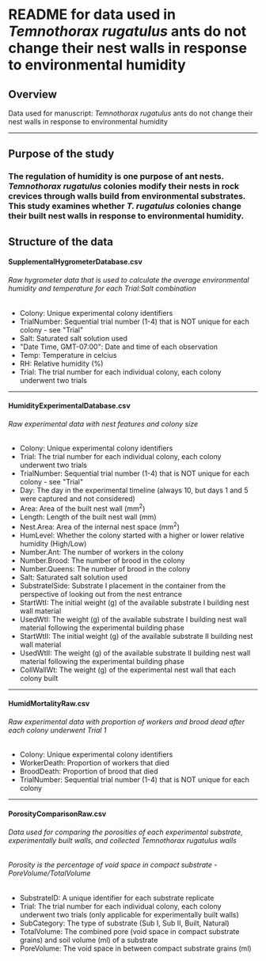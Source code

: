 # README for data used in _Temnothorax rugatulus_ ants do not change their nest walls in response to environmental humidity

## Overview 
Data used for manuscript: _Temnothorax rugatulus_ ants do not change their nest walls in response to environmental humidity 

***

## Purpose of the study 
### The regulation of humidity is one purpose of ant nests. _Temnothorax rugatulus_ colonies modify their nests in rock crevices through walls build from environmental substrates. This study examines whether _T. rugatulus_ colonies change their built nest walls in response to environmental humidity. 


## Structure of the data
#### SupplementalHygrometerDatabase.csv
###### Raw hygrometer data that is used to calculate the average environmental humidity and temperature for each Trial:Salt combination
* Colony: Unique experimental colony identifiers 
* TrialNumber: Sequential trial number (1-4) that is NOT unique for each colony - see "Trial"
* Salt: Saturated salt solution used
* "Date Time, GMT-07:00": Date and time of each observation  
* Temp: Temperature in celcius
* RH: Relative humidity (%) 
* Trial: The trial number for each individual colony, each colony underwent two trials

***

#### HumidityExperimentalDatabase.csv
###### Raw experimental data with nest features and colony size
* Colony: Unique experimental colony identifiers
* Trial: The trial number for each individual colony, each colony underwent two trials
* TrialNumber: Sequential trial number (1-4) that is NOT unique for each colony - see "Trial"
* Day: The day in the experimental timeline (always 10, but days 1 and 5 were captured and not considered)
* Area: Area of the built nest wall (mm<sup>2</sup>)
* Length: Length of the built nest wall (mm)
* Nest.Area: Area of the internal nest space (mm<sup>2</sup>)
* HumLevel: Whether the colony started with a higher or lower relative humidity (High/Low)
* Number.Ant: The number of workers in the colony
* Number.Brood: The number of brood in the colony
* Number.Queens: The number of brood in the colony
* Salt: Saturated salt solution used
* SubstrateISide: Substrate I placement in the container from the perspective of looking out from the nest entrance
* StartWtI: The initial weight (g) of the available substrate I building nest wall material
* UsedWtI: The weight (g) of the available substrate I building nest wall material following the experimental building phase
* StartWtII: The initial weight (g) of the available substrate II building nest wall material
* UsedWtII: The weight (g) of the available substrate II building nest wall material following the experimental building phase
* CollWallWt: The weight (g) of the experimental nest wall that each colony built

***

#### HumidMortalityRaw.csv
###### Raw experimental data with proportion of workers and brood dead after each colony underwent Trial 1
* Colony: Unique experimental colony identifiers
* WorkerDeath: Proportion of workers that died 
* BroodDeath: Proportion of brood that died 
* TrialNumber: Sequential trial number (1-4) that is NOT unique for each colony

***

#### PorosityComparisonRaw.csv
###### Data used for comparing the porosities of each experimental substrate, experimentally built walls, and collected _Temnothorax rugatulus_ walls
###### Porosity is the percentage of void space in compact substrate - PoreVolume/TotalVolume
* SubstrateID: A unique identifier for each substrate replicate
* Trial: The trial number for each individual colony, each colony underwent two trials (only applicable for experimentally built walls) 
* SubCategory: The type of substrate (Sub I, Sub II, Built, Natural)
* TotalVolume: The combined pore (void space in compact substrate grains) and soil volume (ml) of a substrate
* PoreVolume: The void space in between compact substrate grains (ml)
